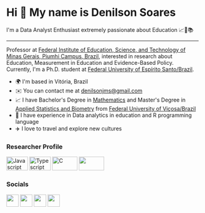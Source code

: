 
Hi 👋 My name is Denilson Soares
==========================

I'm a Data Analyst Enthusiast extremely passionate about Education 📈🧠📚

-----------------------------

Professor at [Federal Institute of Education, Science, and Technology of Minas Gerais, Piumhi Campus, Brazil](https://ifmg.edu.br/portal/), interested in research about Education, Measurement in Education and Evidence-Based Policy. Currently, I'm a Ph.D. student at [Federal University of Espírito Santo/Brazil](https://www.ufes.br/).

* 🌍  I'm based in Vitória, Brazil
* ✉️  You can contact me at [denilsonjms@gmail.com](mailto:denilsonjms@gmail.com)
* 📈  I have Bachelor's Degree in [Mathematics](http://www.dma.ufv.br/) and Master's Degree in [Applied Statistics and Biometry](https://ppestbio.ufv.br/) from [Federal University of Viçosa/Brazil](https://ufv.br/)
* 🧠  I have experience in Data analytics in education and R programming language
* ✈️  I love to travel and explore new cultures

### Researcher Profile

<p align="left">
<a href="http://lattes.cnpq.br/1813099481556666" target="_blank" rel="noreferrer"><img src="https://img.shields.io/badge/Lattes-3152A0?style=for-the-badge&logo=Electron&logoColor=white" width="56" height="36" alt="Javascript" /></a>
<a href="https://orcid.org/0000-0003-3075-3532" target="_blank" rel="noreferrer"><img src="https://img.shields.io/badge/orcid-A6CE39?style=for-the-badge&logo=orcid&logoColor=white" width="56" height="36" alt="Typescript" /></a>
<a href="https://www.researchgate.net/scientific-contributions/Denilson-Junio-Marques-Soares-2164178417" target="_blank" rel="noreferrer"><img src="https://img.shields.io/badge/Research_Gate-00CCBB.svg?&style=for-the-badge&logo=ResearchGate&logoColor=white" width="66" height="36" alt="C" /></a>
<a href="https://scholar.google.com.br/citations?user=AyT6odIAAAAJ&hl=pt-BR" target="_blank" rel="noreferrer"><img src="https://img.shields.io/badge/Google_Scholar-4285F4?style=for-the-badge&logo=google-scholar&logoColor=white" width="66" height="36" /></a>
</p>


### Socials

<p align="left"> <a href="https://www.instagram.com/denilsonjms" target="_blank" rel="noreferrer"><img src="https://raw.githubusercontent.com/danielcranney/readme-generator/main/public/icons/socials/instagram.svg" width="32" height="32" /></a> <a href="https://www.github.com/denilsonjms" target="_blank" rel="noreferrer"><img src="https://raw.githubusercontent.com/danielcranney/readme-generator/main/public/icons/socials/github.svg" width="32" height="32" /></a> <a href="https://br.linkedin.com/in/denilson-junio-marques-soares-443826230" target="_blank" rel="noreferrer"><img src="https://raw.githubusercontent.com/danielcranney/readme-generator/main/public/icons/socials/linkedin.svg" width="32" height="32" /></a> <a  href="https://www.youtube.com/@denilsonjuniomarquessoares2018" target="_blank" rel="noreferrer"><img src="https://raw.githubusercontent.com/danielcranney/readme-generator/main/public/icons/socials/youtube.svg" width="32" height="32" /></a>
</p>

